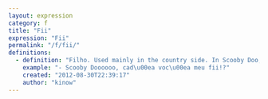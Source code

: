 ```yaml
---
layout: expression
category: f
title: "Fii"
expression: "Fii"
permalink: "/f/fii/"
definitions:
  - definition: "Filho. Used mainly in the country side. In Scooby Doo, Shaggy calls Scooby fii or [fio](/f/fio/) sometimes."
    example: "- Scooby Doooooo, cad\u00ea voc\u00ea meu fii!?"
    created: "2012-08-30T22:39:17"
    author: "kinow"
---
```

